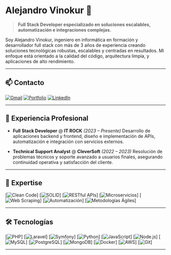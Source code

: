 # Alejandro Vinokur 👋

> **Full Stack Developer especializado en soluciones escalables, automatización e integraciones complejas.**

Soy Alejandro Vinokur, ingeniero en informática en formación y desarrollador full stack con más de 3 años de experiencia creando soluciones tecnológicas robustas, escalables y centradas en resultados. Mi enfoque está orientado a la calidad del código, arquitectura limpia, y aplicaciones de alto rendimiento.

---

## 📫 Contacto

[![Gmail](https://img.shields.io/badge/✉️–alevinokur%40gmail.com-D14836?style=flat\&logo=gmail\&logoColor=white)](mailto:alevinokur@gmail.com)
[![Portfolio](https://img.shields.io/badge/🌐–Portfolio-blue?style=flat\&logo=github)](https://alevinokur.github.io/AleVinokur/)
[![LinkedIn](https://img.shields.io/badge/LinkedIn-blue?style=flat\&logo=linkedin\&logoColor=white)](https://www.linkedin.com/in/alejandro-vinokur-758596165/)

---

## 💼 Experiencia Profesional

* **Full Stack Developer** @ **IT ROCK** *(2023 – Presente)*
  Desarrollo de aplicaciones backend y frontend, diseño e implementación de APIs, automatización e integración con servicios externos.

* **Technical Support Analyst** @ **CleverSoft** *(2022 – 2023)*
  Resolución de problemas técnicos y soporte avanzado a usuarios finales, asegurando continuidad operativa y satisfacción del cliente.

---

## 🚀 Expertise

\[![Clean Code](https://img.shields.io/badge/Clean_Code-informational?style=flat)]
\[![SOLID](https://img.shields.io/badge/SOLID-informational?style=flat)]
\[![RESTful APIs](https://img.shields.io/badge/RESTful_APIs-informational?style=flat)]
\[![Microservicios](https://img.shields.io/badge/Microservicios-informational?style=flat)]
\[![Web Scraping](https://img.shields.io/badge/Web_Scraping-informational?style=flat)]
\[![Automatización](https://img.shields.io/badge/Automatización-informational?style=flat)]
\[![Metodologías Ágiles](https://img.shields.io/badge/Agile_\(Scrum_&_Kanban\)-informational?style=flat\&logo=jira\&logoColor=white)]

---

## 🛠️ Tecnologías

\[![PHP](https://img.shields.io/badge/PHP-%23777BB4.svg?logo=php\&logoColor=white)]
\[![Laravel](https://img.shields.io/badge/Laravel-%23FF2D20.svg?logo=laravel\&logoColor=white)]
\[![Symfony](https://img.shields.io/badge/Symfony-%23000000.svg?logo=symfony\&logoColor=white)]
\[![Python](https://img.shields.io/badge/Python-%233776AB.svg?logo=python\&logoColor=white)]
\[![JavaScript](https://img.shields.io/badge/JavaScript-%23F7DF1E.svg?logo=javascript\&logoColor=black)]
\[![Node.js](https://img.shields.io/badge/Node.js-%23339933.svg?logo=node.js\&logoColor=white)]
\[![MySQL](https://img.shields.io/badge/MySQL-%234479A1.svg?logo=mysql\&logoColor=white)]
\[![PostgreSQL](https://img.shields.io/badge/PostgreSQL-%23336791.svg?logo=postgresql\&logoColor=white)]
\[![MongoDB](https://img.shields.io/badge/MongoDB-%2347A248.svg?logo=mongodb\&logoColor=white)]
\[![Docker](https://img.shields.io/badge/Docker-%230db7ed.svg?logo=docker\&logoColor=white)]
\[![AWS](https://img.shields.io/badge/AWS-%23FF9900.svg?logo=amazon-aws\&logoColor=white)]
\[![Git](https://img.shields.io/badge/Git-%23F05032.svg?logo=git\&logoColor=white)]

---
